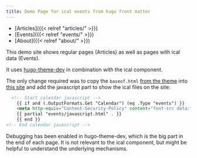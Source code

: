 ```yaml
---
title: Demo Page for ical events from hugo front matter
---
```

* [Articles]({{< relref "articles/" >}})
* [Events]({{< relref "events/" >}})
* [About]({{< relref "about/" >}})

This demo site shows regular pages (Articles) as well as pages with ical data (Events).

It uses [hugo-theme-dev](https://github.com/foundata/hugo-theme-dev) in combination with the ical component.

The only change required was to copy the `baseof.html` [from the theme](https://github.com/foundata/hugo-theme-dev/blob/v1.0.0/layouts/baseof.html) into [this site](https://github.com/Finkregh/hugo-theme-component-ical/blob/main/.github/exampleSite/layouts/_default/baseof.html) and add the javascript part to show the ical files on the site:

```html
  <!-- Start calendar javascript -->
    {{ if and (.OutputFormats.Get "Calendar") (eq .Type "events") }}
    <meta http-equiv="Content-Security-Policy" content="font-src data:" />
    {{ partial "events/javascript.html" . }}
    {{ end }}
<!-- End calendar javascript -->
 ```

Debugging has been enabled in hugo-theme-dev, which is the big part in the end of each page. It is not relevant to the ical component, but might be helpful to understand the underlying mechanisms.
